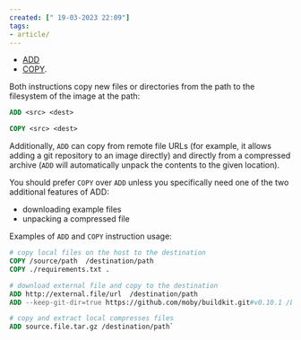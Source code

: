 ```yaml
---
created: [" 19-03-2023 22:09"]
tags:
- article/
---
```


* [ADD](https://docs.docker.com/engine/reference/builder/#add) 
* [COPY](https://docs.docker.com/engine/reference/builder/#copy).

Both instructions copy new files or directories from the path to the filesystem of the image at the path:

```Dockerfile
ADD <src> <dest>

COPY <src> <dest>
```

Additionally, `ADD` can copy from remote file URLs (for example, it allows adding a git repository to an image directly) and directly from a compressed archive (`ADD` will automatically unpack the contents to the given location).

You should prefer `COPY` over `ADD` unless you specifically need one of the two additional features of ADD:
* downloading example files
* unpacking a compressed file

Examples of `ADD` and `COPY` instruction usage:

```Dockerfile
# copy local files on the host to the destination 
COPY /source/path  /destination/path 
COPY ./requirements.txt .  

# download external file and copy to the destination 
ADD http://external.file/url  /destination/path 
ADD --keep-git-dir=true https://github.com/moby/buildkit.git#v0.10.1 /buildkit  

# copy and extract local compresses files 
ADD source.file.tar.gz /destination/path`
```